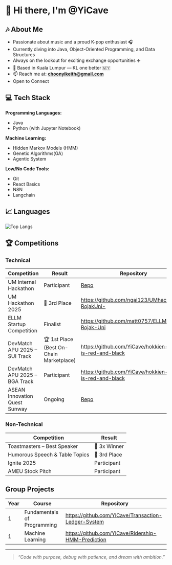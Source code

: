 # 👋 Hi there, I'm @YiCave

## 🎶 About Me
- Passionate about music and a proud K-pop enthusiast 🎧  
- Currently diving into Java, Object-Oriented Programming, and Data Structures  
- Always on the lookout for exciting exchange opportunities ✈️  
- 📍 Based in Kuala Lumpur — KL one better 🇲🇾  
- 📫 Reach me at: **choonyikeith@gmail.com**
- Open to Connect

## 💻 Tech Stack
**Programming Languages:**  
- Java  
- Python (with Jupyter Notebook)  

**Machine Learning:**  
- Hidden Markov Models (HMM)  
- Genetic Algorithms(GA)
- Agentic System

**Low/No Code Tools:**  
- Git  
- React Basics
- N8N
- Langchain

## 📈 Languages
![Top Langs](https://github-readme-stats.vercel.app/api/top-langs/?username=YiCave&layout=compact&theme=tokyonight)  

## 🏆 Competitions

### Technical
| Competition | Result | Repository |
|-------------|--------|------------|
| UM Internal Hackathon | Participant | [Repo](#) |
| UM Hackathon 2025 | 🥉 3rd Place | https://github.com/ngai123/UMhackathon-RojakUni- |
| ELLM Startup Competition | Finalist | https://github.com/matt0757/ELLM-Rojak-Uni |
| DevMatch APU 2025 – SUI Track | 🏆 1st Place (Best On-Chain Marketplace) | https://github.com/YiCave/hokkien-mee-is-red-and-black|
| DevMatch APU 2025 – BGA Track | Participant | https://github.com/YiCave/hokkien-mee-is-red-and-black |
| ASEAN Innovation Quest Sunway | Ongoing | [Repo](#) |

### Non-Technical
| Competition | Result |
|-------------|--------|
| Toastmasters – Best Speaker | 🏅 3x Winner |
| Humorous Speech & Table Topics | 🥉 3rd Place |
| Ignite 2025 | Participant |
| AMEU Stock Pitch | Participant |

## Group Projects
| Year | Course | Repository |
|------|--------|------------|
|  1   | Fundamentals of Programming | https://github.com/YiCave/Transaction-Ledger-System |
|  1   | Machine Learning | https://github.com/YiCave/Ridership-HMM-Prediction |


---

> *“Code with purpose, debug with patience, and dream with ambition.”*
